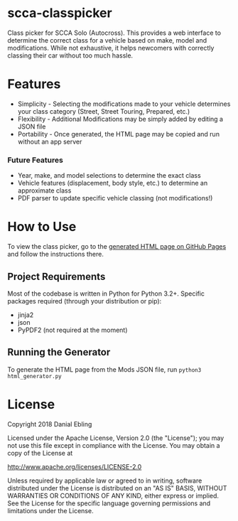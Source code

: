 # scca-classpicker
Class picker for SCCA Solo (Autocross). This provides a web interface to determine
the correct class for a vehicle based on make, model and modifications. While not
exhaustive, it helps newcomers with correctly classing their car without too much hassle.

# Features
- Simplicity - Selecting the modifications made to your vehicle determines your class category (Street, Street Touring, Prepared, etc.)
- Flexibility - Additional Modifications may be simply added by editing a JSON file
- Portability - Once generated, the HTML page may be copied and run without an app server

### Future Features
- Year, make, and model selections to determine the exact class
- Vehicle features (displacement, body style, etc.) to determine an approximate class 
- PDF parser to update specific vehicle classing (not modifications!)

# How to Use
To view the class picker, go to the [generated HTML page on GitHub Pages](https://danialre.github.io/scca-classpicker/html/classpicker.html) and follow the instructions there.

## Project Requirements
Most of the codebase is written in Python for Python 3.2+.
Specific packages required (through your distribution or pip):
- jinja2
- json
- PyPDF2 (not required at the moment)

## Running the Generator
To generate the HTML page from the Mods JSON file, run `python3 html_generator.py`

# License
Copyright 2018 Danial Ebling

Licensed under the Apache License, Version 2.0 (the "License");
you may not use this file except in compliance with the License.
You may obtain a copy of the License at

http://www.apache.org/licenses/LICENSE-2.0

Unless required by applicable law or agreed to in writing, software
distributed under the License is distributed on an "AS IS" BASIS,
WITHOUT WARRANTIES OR CONDITIONS OF ANY KIND, either express or implied.
See the License for the specific language governing permissions and
limitations under the License.
